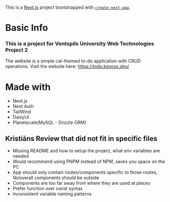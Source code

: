 This is a [Next.js](https://nextjs.org/) project bootstrapped with [`create-next-app`](https://github.com/vercel/next.js/tree/canary/packages/create-next-app).

# Basic Info

### This is a project for Ventspils University Web Technologies Project 2
The website is a simple cat-themed to-do application with CRUD operations.
Visit the website here: https://todo.konosx.dev/

# Made with
- Next.js
- Next Auth
- TailWind
- DaisyUI
- Planetscale(MySQL - Drizzle ORM)

## Kristiāns Review that did not fit in specific files
- Missing README and how to setup the project, what env variables are needed
- Would recommend using PNPM instead of NPM, saves you space on the PC
- App should only contain routes/components specific to those routes, lib/overall components should be outside
- Components are too far away from where they are used at places
- Prefer function over const syntax 
- Inconsistent variable naming patterns
  
